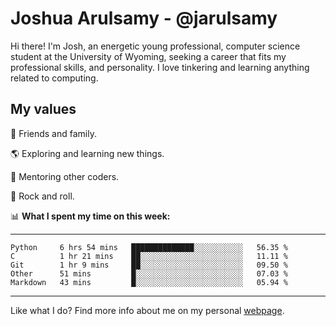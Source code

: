 # Joshua Arulsamy - @jarulsamy

Hi there! I'm Josh, an energetic young professional, computer science student at the University of Wyoming, seeking a career that fits my professional skills, and personality. I love tinkering and learning anything related to computing.

## My values

:yellow_heart: Friends and family.

:earth_americas: Exploring and learning new things.

:book: Mentoring other coders.

:guitar: Rock and roll.

:bar_chart: **What I spent my time on this week:**

------
<!--START_SECTION:waka-->
```text
Python     6 hrs 54 mins   ██████████████░░░░░░░░░░░   56.35 % 
C          1 hr 21 mins    ██░░░░░░░░░░░░░░░░░░░░░░░   11.11 % 
Git        1 hr 9 mins     ██░░░░░░░░░░░░░░░░░░░░░░░   09.50 % 
Other      51 mins         █░░░░░░░░░░░░░░░░░░░░░░░░   07.03 % 
Markdown   43 mins         █░░░░░░░░░░░░░░░░░░░░░░░░   05.94 %
```
<!--END_SECTION:waka-->
------

Like what I do? Find more info about me on my personal [webpage](https://arulsamy.me).

